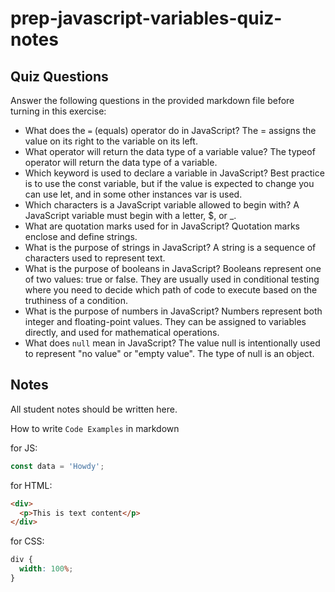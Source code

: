 # prep-javascript-variables-quiz-notes

## Quiz Questions

Answer the following questions in the provided markdown file before turning in this exercise:

- What does the `=` (equals) operator do in JavaScript?
  The = assigns the value on its right to the variable on its left.
- What operator will return the data type of a variable value?
  The typeof operator will return the data type of a variable.
- Which keyword is used to declare a variable in JavaScript?
  Best practice is to use the const variable, but if the value is expected to change you can use let, and in some other instances var is used.
- Which characters is a JavaScript variable allowed to begin with?
  A JavaScript variable must begin with a letter, $, or \_.
- What are quotation marks used for in JavaScript?
  Quotation marks enclose and define strings.
- What is the purpose of strings in JavaScript?
  A string is a sequence of characters used to represent text.
- What is the purpose of booleans in JavaScript?
  Booleans represent one of two values: true or false. They are usually used in conditional testing where you need to decide which path of code to execute based on the truthiness of a condition.
- What is the purpose of numbers in JavaScript?
  Numbers represent both integer and floating-point values. They can be assigned to variables directly, and used for mathematical operations.
- What does `null` mean in JavaScript?
  The value null is intentionally used to represent "no value" or "empty value". The type of null is an object.

## Notes

All student notes should be written here.

How to write `Code Examples` in markdown

for JS:

```javascript
const data = 'Howdy';
```

for HTML:

```html
<div>
  <p>This is text content</p>
</div>
```

for CSS:

```css
div {
  width: 100%;
}
```
